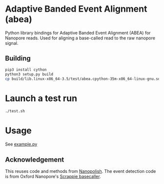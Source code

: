 # Adaptive Banded Event Alignment (abea)

Python library bindings for Adaptive Banded Event Alignment (ABEA) for Nanopore reads. Used for aligning a base-called read to the raw nanopore signal. 

## Building

```sh
pip3 install cython
python3 setup.py build 
cp build/lib.linux-x86_64-3.5/test/abea.cpython-35m-x86_64-linux-gnu.so ./
```

# Launch a test run

```sh           
./test.sh
```

# Usage

See [example.py](example.py)

## Acknowledgement 
This reuses code and methods from [Nanopolish](https://github.com/jts/nanopolish).
The event detection code is from Oxford Nanopore's [Scrappie basecaller](https://github.com/nanoporetech/scrappie).

